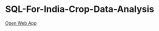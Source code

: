 # SQL-For-India-Crop-Data-Analysis


[Open Web App](https://india-crop-ananlysis-an.herokuapp.com/)
